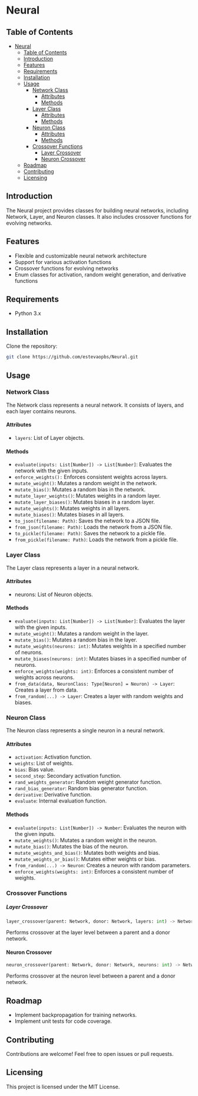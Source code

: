 # Neural

## Table of Contents
- [Neural](#neural)
  - [Table of Contents](#table-of-contents)
  - [Introduction](#introduction)
  - [Features](#features)
  - [Requirements](#requirements)
  - [Installation](#installation)
  - [Usage](#usage)
    - [Network Class](#network-class)
      - [Attributes](#attributes)
      - [Methods](#methods)
    - [Layer Class](#layer-class)
      - [Attributes](#attributes-1)
      - [Methods](#methods-1)
    - [Neuron Class](#neuron-class)
      - [Attributes](#attributes-2)
      - [Methods](#methods-2)
    - [Crossover Functions](#crossover-functions)
        - [Layer Crossover](#layer-crossover)
      - [Neuron Crossover](#neuron-crossover)
  - [Roadmap](#roadmap)
  - [Contributing](#contributing)
  - [Licensing](#licensing)

## Introduction
The Neural project provides classes for building neural networks, including Network, Layer, and Neuron classes. It also includes crossover functions for evolving networks.

## Features
- Flexible and customizable neural network architecture
- Support for various activation functions
- Crossover functions for evolving networks
- Enum classes for activation, random weight generation, and derivative functions

## Requirements
- Python 3.x

## Installation
Clone the repository:
```bash
git clone https://github.com/estevaopbs/Neural.git
```

## Usage
### Network Class
The Network class represents a neural network. It consists of layers, and each layer contains neurons.

#### Attributes
- `layers`: List of Layer objects.

#### Methods
- `evaluate(inputs: List[Number]) -> List[Number]`: Evaluates the network with the given inputs.
- `enforce_weights():` Enforces consistent weights across layers.
- `mutate_weight()`: Mutates a random weight in the network.
- `mutate_bias()`: Mutates a random bias in the network.
- `mutate_layer_weights()`: Mutates weights in a random layer.
- `mutate_layer_biases()`: Mutates biases in a random layer.
- `mutate_weights()`: Mutates weights in all layers.
- `mutate_biases()`: Mutates biases in all layers.
- `to_json(filename: Path)`: Saves the network to a JSON file.
- `from_json(filename: Path)`: Loads the network from a JSON file.
- `to_pickle(filename: Path)`: Saves the network to a pickle file.
- `from_pickle(filename: Path)`: Loads the network from a pickle file.

### Layer Class
The Layer class represents a layer in a neural network.

#### Attributes
- neurons: List of Neuron objects.

#### Methods
- `evaluate(inputs: List[Number]) -> List[Number]`: Evaluates the layer with the given inputs.
- `mutate_weight()`: Mutates a random weight in the layer.
- `mutate_bias()`: Mutates a random bias in the layer.
- `mutate_weights(neurons: int)`: Mutates weights in a specified number of neurons.
- `mutate_biases(neurons: int)`: Mutates biases in a specified number of neurons.
- `enforce_weights(weights: int)`: Enforces a consistent number of weights across neurons.
- `from_data(data, NeuronClass: Type[Neuron] = Neuron) -> Layer`: Creates a layer from data.
- `from_random(...) -> Layer`: Creates a layer with random weights and biases.

### Neuron Class
The Neuron class represents a single neuron in a neural network.

#### Attributes
- `activation`: Activation function.
- `weights`: List of weights.
- `bias`: Bias value.
- `second_step`: Secondary activation function.
- `rand_weights_generator`: Random weight generator function.
- `rand_bias_generator`: Random bias generator function.
- `derivative`: Derivative function.
- `evaluate`: Internal evaluation function.

#### Methods
- `evaluate(inputs: List[Number]) -> Number`: Evaluates the neuron with the given inputs.
- `mutate_weights()`: Mutates a random weight in the neuron.
- `mutate_bias()`: Mutates the bias of the neuron.
- `mutate_weights_and_bias()`: Mutates both weights and bias.
- `mutate_weights_or_bias()`: Mutates either weights or bias.
- `from_random(...) -> Neuron`: Creates a neuron with random parameters.
- `enforce_weights(weights: int)`: Enforces a consistent number of weights.


### Crossover Functions
##### Layer Crossover
```python
layer_crossover(parent: Network, donor: Network, layers: int) -> Network
```
Performs crossover at the layer level between a parent and a donor network.

#### Neuron Crossover
```python
neuron_crossover(parent: Network, donor: Network, neurons: int) -> Network

```
Performs crossover at the neuron level between a parent and a donor network.

## Roadmap
- Implement backpropagation for training networks.
- Implement unit tests for code coverage.

## Contributing
Contributions are welcome! Feel free to open issues or pull requests.

## Licensing
This project is licensed under the MIT License.
